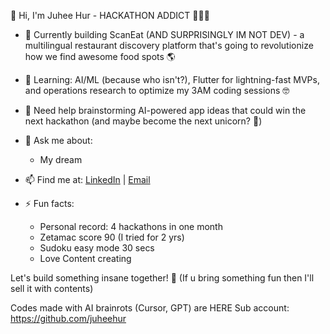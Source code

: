 👋 Hi, I'm Juhee Hur - HACKATHON ADDICT 🏃‍♀️💨
- 🔭 Currently building ScanEat (AND SURPRISINGLY IM NOT DEV) - a multilingual restaurant discovery platform that's going to revolutionize how we find awesome food spots 🌎
- 🌱 Learning: AI/ML (because who isn't?), Flutter for lightning-fast MVPs, and operations research to optimize my 3AM coding sessions 🤓
- 🤔 Need help brainstorming AI-powered app ideas that could win the next hackathon (and maybe become the next unicorn? 🦄)
- 💬 Ask me about:
  - My dream

- 📫 Find me at: [LinkedIn](https://www.linkedin.com/in/juhee-hur-637691170/) | [Email](mailto:emily.hur.juhee@gmail.com)

- ⚡ Fun facts:
  - Personal record: 4 hackathons in one month
  - Zetamac score 90 (I tried for 2 yrs)
  - Sudoku easy mode 30 secs
  - Love Content creating 

Let's build something insane together! 🚀 (If u bring something fun then I'll sell it with contents)

Codes made with AI brainrots (Cursor, GPT) are HERE
Sub account: https://github.com/juheehur
